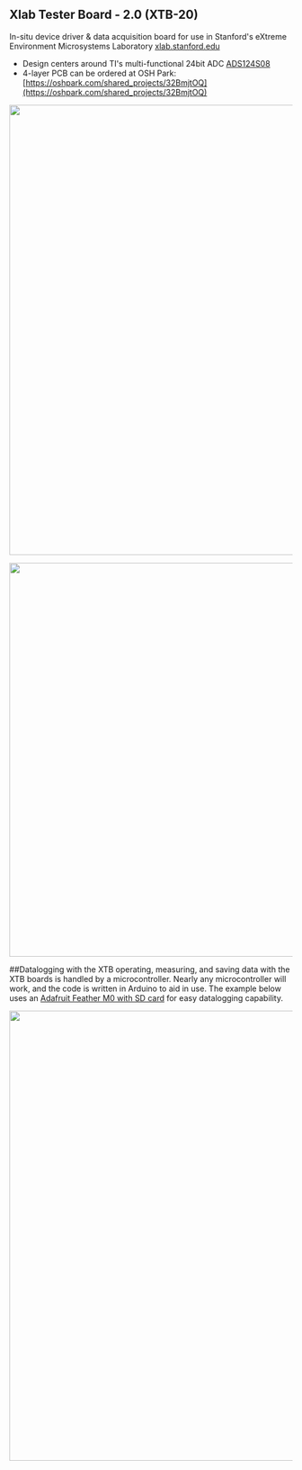 ## Xlab Tester Board - 2.0 (XTB-20)
In-situ device driver & data acquisition board for use in Stanford's eXtreme Environment Microsystems Laboratory [xlab.stanford.edu](https://xlab.stanford.edu/)
* Design centers around TI's multi-functional 24bit ADC [ADS124S08](http://www.ti.com/product/ADS124S08)
* 4-layer PCB can be ordered at OSH Park: [https://oshpark.com/shared_projects/32BmjtOQ](https://oshpark.com/shared_projects/32BmjtOQ)

<img width="800" src="https://github.com/maholli/XTB/blob/master/media/Intro.PNG">

<p align="middle">
  <img width="700" src="https://github.com/maholli/XTB/blob/master/media/integration.PNG">
</p>

##Datalogging with the XTB
operating, measuring, and saving data with the XTB boards is handled by a microcontroller. Nearly any microcontroller will work, and the code is written in Arduino to aid in use. The example below uses an [Adafruit Feather M0 with SD card](https://www.adafruit.com/product/2796) for easy datalogging capability. 

<p align="middle">
  <img width="800" src="https://github.com/maholli/XTB/blob/master/media/XTB_wiring.PNG">
</p>



